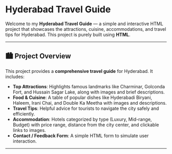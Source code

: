# Hyderabad Travel Guide

Welcome to my **Hyderabad Travel Guide** — a simple and interactive HTML project that showcases the attractions, cuisine, accommodations, and travel tips for Hyderabad. This project is purely built using **HTML**.

---

## 🏙️ Project Overview

This project provides a **comprehensive travel guide** for Hyderabad. It includes:

- **Top Attractions**: Highlights famous landmarks like Charminar, Golconda Fort, and Hussain Sagar Lake, along with images and brief descriptions.  
- **Food & Cuisine**: A table of popular dishes like Hyderabadi Biryani, Haleem, Irani Chai, and Double Ka Meetha with images and descriptions.  
- **Travel Tips**: Helpful advice for tourists to navigate the city safely and efficiently.  
- **Accommodation**: Hotels categorized by type (Luxury, Mid-range, Budget) with price range, distance from the city center, and clickable links to images.  
- **Contact / Feedback Form**: A simple HTML form to simulate user interaction.  

---




